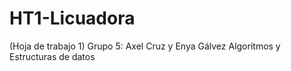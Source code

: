 # HT1-Licuadora
(Hoja de trabajo 1)
Grupo 5: Axel Cruz y Enya Gálvez
Algoritmos y Estructuras de datos
